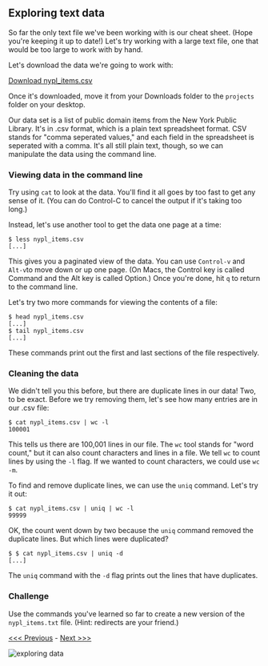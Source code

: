 ## Exploring text data

So far the only text file we've been working with is our cheat sheet. (Hope you're keeping it up to date!) Let's try working with a large text file, one that would be too large to work with by hand.

Let's download the data we're going to work with:

[Download nypl_items.csv](http://smythp.com/hosted/nypl_items.csv)

Once it's downloaded, move it from your Downloads folder to the `projects` folder on your desktop.

Our data set is a list of public domain items from the New York Public Library. It's in .csv format, which is a plain text spreadsheet format. CSV stands for "comma seperated values," and each field in the spreadsheet is seperated with a comma. It's all still plain text, though, so we can manipulate the data using the command line.

### Viewing data in the command line

Try using `cat` to look at the data. You'll find it all goes by too fast to get any sense of it. (You can do Control-C to cancel the output if it's taking too long.) 

Instead, let's use another tool to get the data one page at a time:

```
$ less nypl_items.csv
[...]
```

This gives you a paginated view of the data. You can use `Control-v` and `Alt-v`to move down or up one page. (On Macs, the Control key is called Command and the Alt key is called Option.) Once you're done, hit `q` to return to the command line. 

Let's try two more commands for viewing the contents of a file:

```
$ head nypl_items.csv
[...]
$ tail nypl_items.csv
[...]
```

These commands print out the first and last sections of the file respectively.

### Cleaning the data

We didn't tell you this before, but there are duplicate lines in our data! Two, to be exact. Before we try removing them, let's see how many entries are in our .csv file:

```
$ cat nypl_items.csv | wc -l
100001
```

This tells us there are 100,001 lines in our file. The `wc` tool stands for "word count," but it can also count characters and lines in a file. We tell `wc` to count lines by using the `-l` flag. If we wanted to count characters, we could use `wc -m`.

To find and remove duplicate lines, we can use the `uniq` command. Let's try it out:

```
$ cat nypl_items.csv | uniq | wc -l
99999
```

OK, the count went down by two because the `uniq` command removed the duplicate lines. But which lines were duplicated?

```
$ $ cat nypl_items.csv | uniq -d
[...]
```

The `uniq` command with the `-d` flag prints out the lines that have duplicates. 

### Challenge

Use the commands you've learned so far to create a new version of the `nypl_items.txt` file. (Hint: redirects are your friend.)

[<<< Previous](pipes.md) - [Next >>>](grep.md)

![exploring data](data.gif)

